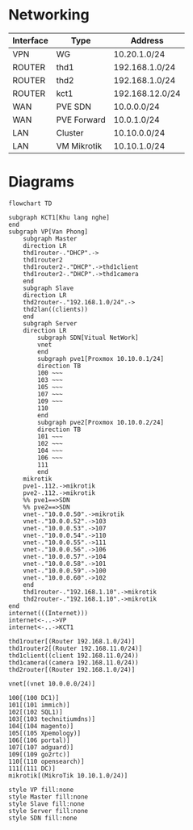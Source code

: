 # Networking


| Interface | Type        | Address         |
| --------- | ----------- | --------------- |
| VPN       | WG          | 10.20.1.0/24    |
| ROUTER    | thd1        | 192.168.1.0/24  |
| ROUTER    | thd2        | 192.168.1.0/24  |
| ROUTER    | kct1        | 192.168.12.0/24 |
| WAN       | PVE SDN     | 10.0.0.0/24     |
| WAN       | PVE Forward | 10.0.1.0/24     |
| LAN       | Cluster     | 10.10.0.0/24    |
| LAN       | VM Mikrotik | 10.10.1.0/24    |

# Diagrams

```mermaid
flowchart TD

subgraph KCT1[Khu lang nghe]
end
subgraph VP[Van Phong]
    subgraph Master
    direction LR
    thd1router-."DHCP".->
    thd1router2
    thd1router2-."DHCP".->thd1client
    thd1router2-."DHCP".->thd1camera
    end
    subgraph Slave
    direction LR
    thd2router-."192.168.1.0/24".->
    thd2lan((clients))
    end
    subgraph Server
    direction LR
        subgraph SDN[Vitual NetWork]
        vnet
        end
        subgraph pve1[Proxmox 10.10.0.1/24]
        direction TB
        100 ~~~
        103 ~~~
        105 ~~~
        107 ~~~
        109 ~~~
        110
        end
        subgraph pve2[Proxmox 10.10.0.2/24]
        direction TB
        101 ~~~
        102 ~~~
        104 ~~~
        106 ~~~
        111
        end
    mikrotik
    pve1-.112.->mikrotik
    pve2-.112.->mikrotik
    %% pve1==>SDN
    %% pve2==>SDN
    vnet-."10.0.0.50".->mikrotik
    vnet-."10.0.0.52".->103
    vnet-."10.0.0.53".->107
    vnet-."10.0.0.54".->110
    vnet-."10.0.0.55".->111
    vnet-."10.0.0.56".->106
    vnet-."10.0.0.57".->104
    vnet-."10.0.0.58".->101
    vnet-."10.0.0.59".->100
    vnet-."10.0.0.60".->102
    end
    thd1router-."192.168.1.10".->mikrotik
    thd2router-."192.168.1.10".->mikrotik
end
internet(((Internet)))
internet<-..->VP
internet<-..->KCT1

thd1router[(Router 192.168.1.0/24)]
thd1router2[(Router 192.168.11.0/24)]
thd1client((client 192.168.11.0/24))
thd1camera((camera 192.168.11.0/24))
thd2router[(Router 192.168.1.0/24)]

vnet[(vnet 10.0.0.0/24)]

100[(100 DC1)]
101[(101 immich)]
102[(102 SQL1)]
103[(103 technitiumdns)]
104[(104 magento)]
105[(105 Xpemology)]
106[(106 portal)]
107[(107 adguard)]
109[(109 go2rtc)]
110[(110 opensearch)]
111[(111 DC)]
mikrotik[(MikroTik 10.10.1.0/24)]

style VP fill:none
style Master fill:none
style Slave fill:none
style Server fill:none
style SDN fill:none
```

